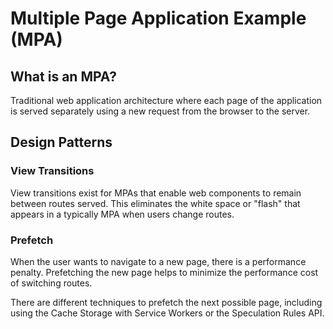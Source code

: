 # Multiple Page Application Example (MPA)

## What is an MPA?
Traditional web application architecture where each page of the application is served separately using a new request from the browser to the server.

## Design Patterns

### View Transitions
View transitions exist for MPAs that enable web components to remain between routes served. This eliminates the white space or "flash" that appears in a typically MPA when users change routes.

### Prefetch
When the user wants to navigate to a new page, there is a performance penalty. Prefetching the new page helps to minimize the performance cost of switching routes.

There are different techniques to prefetch the next possible page, including using the Cache Storage with Service Workers or the Speculation Rules API.